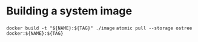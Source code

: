 # Building a system image

`docker build -t "${NAME}:${TAG}" ./image`
`atomic pull --storage ostree docker:${NAME}:${TAG}`
